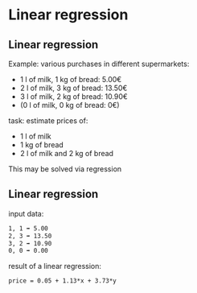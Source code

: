 # Linear regression

## Linear regression

Example: various purchases in different supermarkets:

- 1 l of milk, 1 kg of bread: 5.00€
- 2 l of milk, 3 kg of bread: 13.50€
- 3 l of milk, 2 kg of bread: 10.90€
- (0 l of milk, 0 kg of bread: 0€)

task: estimate prices of:

- 1 l of milk
- 1 kg of bread
- 2 l of milk and 2 kg of bread

This may be solved via regression

## Linear regression

input data:

```txt
1, 1 ➡ 5.00
2, 3 ➡ 13.50
3, 2 ➡ 10.90
0, 0 ➡ 0.00
```

result of a linear regression:

```txt
price = 0.05 + 1.13*x + 3.73*y
```
